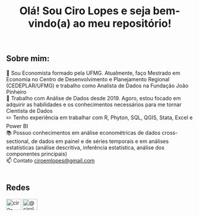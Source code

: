 <h1 align="center"> Olá! Sou Ciro Lopes e seja bem-vindo(a) ao meu repositório!</h1>

<br>

## Sobre mim:
📓 Sou Economista formado pela UFMG. Atualmente, faço Mestrado em Economia no Centro de Desenvolvimento e Planejamento Regional (CEDEPLAR/UFMG) e trabalho como Analista de Dados na Fundação João Pinheiro <br>
💼 Trabalho com Análise de Dados desde 2019. Agoro, estou focado em adquirir as habilidades e os conhecimentos necessários para me tornar Cientista de Dados <br>
✏️ Tenho experiência em trabalhar com R, Phyton, SQL, QGIS, Stata, Excel e Power BI <br>
📚 Possuo conhecimentos em análise econométricas de dados cross-sectional, de dados em painel e de séries temporais e em análises estatísticas (análise descritiva, inferência estatística, análise dos componentes principais) <br>
📫 Contato ciroemlopes@gmail.com <br>
<br>
## Redes
<a href="https://www.linkedin.com/in/ciro-lopes-04743b115/" target="blank"><img align="center" src="https://raw.githubusercontent.com/rahuldkjain/github-profile-readme-generator/master/src/images/icons/Social/linked-in-alt.svg" alt="ciro-lopes-04743b115" height="30" width="40" /></a>
<a href="https://medium.com/@cirolopes" target="blank"><img align="center" src="https://user-images.githubusercontent.com/36799589/96227773-3acc6080-0fb2-11eb-837f-f5026d472969.jpg" alt="@cirolopes" height="30" width="40" /></a>
